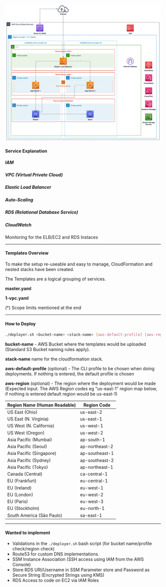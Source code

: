 ![Architecture Diagram](CS-Assignment-Arch-Diagram.png)



#### Service Explanation

##### IAM

##### VPC (Virtual Private Cloud)

##### Elastic Load Balancer

##### Auto-Scaling

##### RDS (Relational Database Service)

##### CloudWatch

Monitoring for the ELB/EC2 and RDS Instaces



------

#### Templates Overview

To make the setup re-useable and easy to manage, CloudFormation and nested stacks have been created.

The Templates are a logical grouping of services.

**master.yaml**

**1-vpc.yaml**



(*) Scope limits mentioned at the end

------

#### How to Deploy

```bash
./deployer.sh <bucket-name> <stack-name> [aws-default-profile] [aws-region]
```

**bucket-name** - AWS Bucket where the templates would be uploaded (Standard S3 Bucket naming rules apply).

**stack-name** name for the cloudformation stack.

**aws-default-profile** (optional) - The CLI profile to be chosen when doing deployments. If nothing is entered, the default profile is chosen

**aws-region** (optional) - The region where the deployment would be made (Expected input. The AWS Region codes eg "us-east-1" region map below, if nothing is entered default region would be us-east-1)

| Region Name (Human Readable) | Region Code |
| ---------------------------- | ----------- |
|US East (Ohio)| us-east-2|
|US East (N. Virginia)|us-east-1|
|US West (N. California)|	us-west-1|
|US West (Oregon)|	us-west-2|
|Asia Pacific (Mumbai)|	ap-south-1|
|Asia Pacific (Seoul)|	ap-northeast-2|
|Asia Pacific (Singapore)|	ap-southeast-1|
|Asia Pacific (Sydney)|	ap-southeast-2|
|Asia Pacific (Tokyo)|	ap-northeast-1|
|Canada (Central)|	ca-central-1|
|EU (Frankfurt)|	eu-central-1|
|EU (Ireland)|	eu-west-1|
|EU (London)|	eu-west-2|
|EU (Paris)|	eu-west-3|
|EU (Stockholm)|	eu-north-1|
|South America (São Paulo)|	sa-east-1|

------

#### Wanted to implement

- Validations in the ```./deployer.sh``` bash script (for bucket name/profile check/region check)
- Route53 for custom DNS implementations.
- SSM Instance Association (SSH access using IAM from the AWS Console)
- Store RDS URI/Username in SSM Parameter store and Password as Secure String (Encrypted Strings using KMS)
- RDS Access to code on EC2 via IAM Roles

